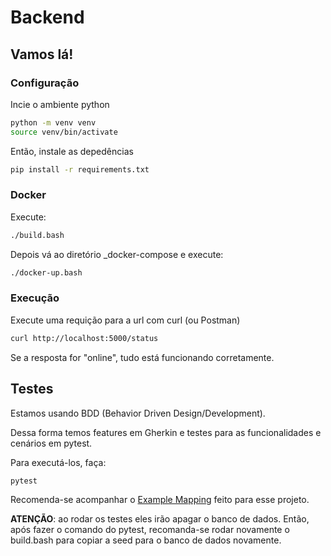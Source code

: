 # Backend

## Vamos lá!

### Configuração

Incie o ambiente python

```bash
python -m venv venv
source venv/bin/activate
```

Então, instale as depedências

```bash
pip install -r requirements.txt
```

### Docker

Execute:

```bash
./build.bash
```

Depois vá ao diretório \_docker-compose e execute:

```bash
./docker-up.bash
```

### Execução

Execute uma requição para a url com curl (ou Postman)

```bash
curl http://localhost:5000/status
```

Se a resposta for "online", tudo está funcionando corretamente.

## Testes

Estamos usando BDD (Behavior Driven Design/Development).

Dessa forma temos features em Gherkin e testes para as funcionalidades e cenários em pytest.

Para executá-los, faça:

```bash
pytest
```

Recomenda-se acompanhar o [Example Mapping](https://www.figma.com/board/kFu5Htr3nZndNXy7wtoYje/Untitled?node-id=0-1&t=2tnRx7ZgBrn9Yjuf-1) feito para esse projeto.

**ATENÇÃO**: ao rodar os testes eles irão apagar o banco de dados. Então, após fazer o comando do pytest, recomanda-se rodar novamente o build.bash para copiar a seed para o banco de dados novamente.
